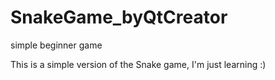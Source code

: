 # SnakeGame_byQtCreator
 simple beginner game

This is a simple version of the Snake game, I'm just learning :)
